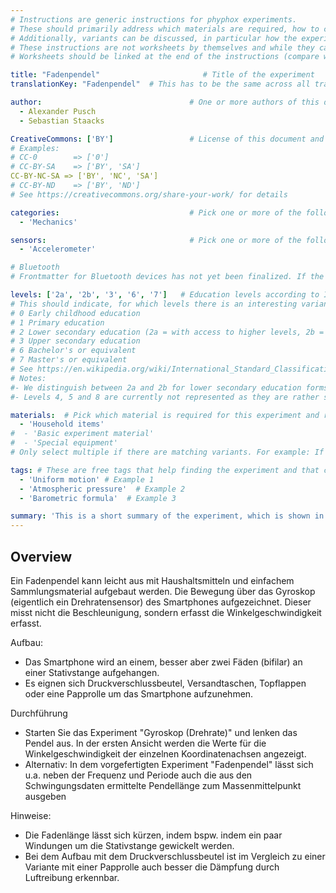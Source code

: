 ```yaml
---
# Instructions are generic instructions for phyphox experiments.
# These should primarily address which materials are required, how to conduct the experiment, which results can be expected, which problems to expect and how to troubleshoot them.
# Additionally, variants can be discussed, in particular how the experiment can be used to cover different subjects and student levels.
# These instructions are not worksheets by themselves and while they can be used by students, they do not directly address students.
# Worksheets should be linked at the end of the instructions (compare with existing experiments).

title: "Fadenpendel"                       # Title of the experiment
translationKey: "Fadenpendel"  # This has to be the same across all translations of the same instructions and allows linking to different language versions despite them having different titles

author:                                 # One or more authors of this document (i.e. your name and anyone who contributed)
  - Alexander Pusch
  - Sebastian Staacks

CreativeCommons: ['BY']                 # License of this document and embedded materials (images). This should be a Creative Commons licence. Make this an array of the different CC modules that apply.
# Examples:
# CC-0        => ['0']
# CC-BY-SA    => ['BY', 'SA']
CC-BY-NC-SA => ['BY', 'NC', 'SA']
# CC-BY-ND    => ['BY', 'ND']
# See https://creativecommons.org/share-your-work/ for details

categories:                             # Pick one or more of the following and remove the others. Do not translate them. Get in touch with the phyphox team before adding new categories or if an item is not automatically translated in the final document
  - 'Mechanics'

sensors:                                # Pick one or more of the following and remove the others. Do not translate them. Get in touch with the phyphox team before adding new sensor types or if an item is not automatically translated in the final document
  - 'Accelerometer'

# Bluetooth
# Frontmatter for Bluetooth devices has not yet been finalized. If the experiment uses Bluetooth, please get in touch with the phyphox team first.

levels: ['2a', '2b', '3', '6', '7']   # Education levels according to ISCED-2011
# This should indicate, for which levels there is an interesting variant of the experiment.
# 0 Early childhood education
# 1 Primary education
# 2 Lower secondary education (2a = with access to higher levels, 2b = without access to higher levels)
# 3 Upper secondary education
# 6 Bachelor's or equivalent
# 7 Master's or equivalent
# See https://en.wikipedia.org/wiki/International_Standard_Classification_of_Education or https://uis.unesco.org/en/topic/international-standard-classification-education-isced for details.
# Notes:
#- We distinguish between 2a and 2b for lower secondary education forms that either focus to prepare students to continue with upper secondary education (2a) or that emphasize a path to vocational training (2b)
#- Levels 4, 5 and 8 are currently not represented as they are rather specific. Let us know if you have a use case for this.

materials:  # Pick which material is required for this experiment and remove the others. Do not translate them.
  - 'Household items'
#  - 'Basic experiment material'
#  - 'Special equipment'
# Only select multiple if there are matching variants. For example: If an experiment requires a stand (basic experiment material) and a plastic bag (household items), only select "basic experiment material". However, if there is a variant that requires a stand and an independent variant that only requires a plastic bag, select both categories.

tags: # These are free tags that help finding the experiment and that can be used in cloud tags. In contrast to the other items you can freely define them and they should be in the language of the document!
  - 'Uniform motion' # Example 1
  - 'Atmospheric pressure'  # Example 2
  - 'Barometric formula'  # Example 3

summary: 'This is a short summary of the experiment, which is shown in listings with multiple experiments.'
---
```


## Overview

Ein Fadenpendel kann leicht aus mit Haushaltsmitteln und einfachem Sammlungsmaterial aufgebaut werden. Die Bewegung über das Gyroskop (eigentlich ein Drehratensensor) des Smartphones aufgezeichnet. Dieser misst nicht die Beschleunigung, sondern erfasst die Winkelgeschwindigkeit erfasst.

Aufbau:
- Das Smartphone wird an einem, besser aber zwei Fäden (bifilar) an einer Stativstange aufgehangen.
- Es eignen sich Druckverschlussbeutel, Versandtaschen, Topflappen oder eine Papprolle um das Smartphone aufzunehmen.

Durchführung
- Starten Sie das Experiment "Gyroskop (Drehrate)" und lenken das Pendel aus. In der ersten Ansicht werden die Werte für die Winkelgeschwindigkeit der einzelnen Koordinatenachsen angezeigt.
- Alternativ: In dem vorgefertigten Experiment "Fadenpendel" lässt sich u.a. neben der Frequenz und Periode auch die aus den Schwingungsdaten ermittelte Pendellänge zum Massenmittelpunkt ausgeben

Hinweise:
- Die Fadenlänge lässt sich kürzen, indem bspw. indem ein paar Windungen um die Stativstange gewickelt werden.
- Bei dem Aufbau mit dem Druckverschlussbeutel ist im Vergleich zu einer Variante mit einer Papprolle auch besser die Dämpfung durch Luftreibung erkennbar.
